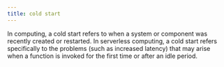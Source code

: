 ```yaml
---
title: cold start
---
```

In computing, a cold start refers to when a system or component was recently created or restarted. In serverless computing, a cold start refers specifically to the problems (such as increased latency) that may arise when a function is invoked for the first time or after an idle period.